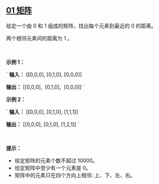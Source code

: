 ## [01 矩阵](https://leetcode-cn.com/problems/01-matrix/)

给定一个由 0 和 1 组成的矩阵，找出每个元素到最近的 0 的距离。

两个相邻元素间的距离为 1 。

 

**示例 1：**

`
**输入：**
[[0,0,0],
 [0,1,0],
 [0,0,0]]

**输出：**
[[0,0,0],
 [0,1,0],
 [0,0,0]]
`

**示例 2：**

`
**输入：**
[[0,0,0],
 [0,1,0],
 [1,1,1]]

**输出：**
[[0,0,0],
 [0,1,0],
 [1,2,1]]
`

 

**提示：**

*   给定矩阵的元素个数不超过 10000。
*   给定矩阵中至少有一个元素是 0。
*   矩阵中的元素只在四个方向上相邻: 上、下、左、右。